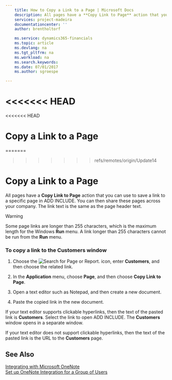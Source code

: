 ```yaml
---
    title: How to Copy a Link to a Page | Microsoft Docs
    description: All pages have a **Copy Link to Page** action that you can use to save a link to a specific page in Business Central. You can then share these pages across your company. The link text is the same as the page header text.
    services: project-madeira
    documentationcenter: ''
    author: brentholtorf

    ms.service: dynamics365-financials
    ms.topic: article
    ms.devlang: na
    ms.tgt_pltfrm: na
    ms.workload: na
    ms.search.keywords:
    ms.date: 07/01/2017
    ms.author: sgroespe

---
```

<<<<<<< HEAD
=======
<<<<<<< HEAD
# Copy a Link to a Page
=======
>>>>>>> refs/remotes/origin/Update14
# Copy a Link to a Page
All pages have a **Copy Link to Page** action that you can use to save a link to a specific page in ADD INCLUDE<!--[!INCLUDE[d365fin](../../includes/d365fin_md.md)]-->. You can then share these pages across your company. The link text is the same as the page header text.  

> [!WARNING]  
>  Some page links are longer than 255 characters, which is the maximum length for the Windows **Run** menu. A link longer than 255 characters cannot be run from the **Run** menu.  

### To copy a link to the Customers window  

1.  Choose the ![Search for Page or Report.](media/ui-search/search_small.png "Search for Page or Report icon") icon, enter **Customers**, and then choose the related link.  

2.  In the **Application** menu, choose **Page**, and then choose **Copy Link to Page**.  

3.  Open a text editor such as Notepad, and then create a new document.  

4.  Paste the copied link in the new document.  

 If your text editor supports clickable hyperlinks, then the text of the pasted link is **Customers**. Select the link to open ADD INCLUDE<!--[!INCLUDE[d365fin](../../includes/d365fin_md.md)]-->. The **Customers** window opens in a separate window.  

 If your text editor does not support clickable hyperlinks, then the text of the pasted link is the URL to the **Customers** page.  

## See Also  
 [Integrating with Microsoft OneNote](../FullExperience/integrating-with-microsoft-onenote.md)   
 [Set up OneNote Integration for a Group of Users](../FullExperience/how-to-set-up-onenote-integration-for-a-group-of-users.md)
